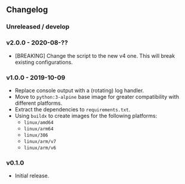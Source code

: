## Changelog

### Unreleased / develop

### v2.0.0 - 2020-08-??
- [BREAKING] Change the script to the new v4 one. This will break existing configurations.

### v1.0.0 - 2019-10-09
- Replace console output with a (rotating) log handler.
- Move to `python:3-alpine` base image for greater compatibility with different platforms.
- Extract the dependencies to `requirements.txt`.
- Using `buildx` to create images for the following platforms:
  - `linux/amd64`
  - `linux/arm64`
  - `linux/386`
  - `linux/arm/v7`
  - `linux/arm/v6`

### v0.1.0
- Initial release.
